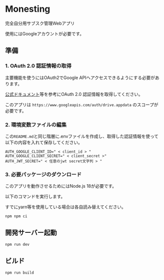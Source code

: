 # Monesting

完全自分用サブスク管理Webアプリ

使用にはGoogleアカウントが必要です。

## 準備

### 1. OAuth 2.0 認証情報の取得

主要機能を使うにはOAuth2でGoogle APIへアクセスできるようにする必要があります。

[公式ドキュメント](https://developers.google.com/identity/protocols/oauth2/javascript-implicit-flow)等を参考にOAuth 2.0 認証情報を取得してください。

このアプリは `https://www.googleapis.com/auth/drive.appdata` のスコープが必要です。

### 2. 環境変数ファイルの編集

この`README.md`と同じ階層に.envファイルを作成し、取得した認証情報を使って以下の内容を入れて保存してください。

```env
AUTH_GOOGLE_CLIENT_ID=" < client_id > "
AUTH_GOOGLE_CLIENT_SECRET=" < client_secret >"
AUTH_JWT_SECRET=" < 任意のjwt secret文字列 > "
```

### 3. 必要パッケージのダウンロード

このアプリを動作させるためにはNode.js 18が必要です。

以下のコマンドを実行します。

すでにyarn等を使用している場合は各自読み替えてください。

```sh
npm npm ci
```

## 開発サーバー起動

```sh
npm run dev
```

## ビルド

```sh
npm run build
```
